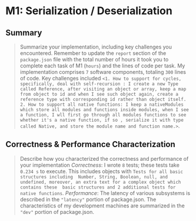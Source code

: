 # M1: Serialization / Deserialization

## Summary

> Summarize your implementation, including key challenges you encountered. Remember to update the `report` section of the `package.json` file with the total number of hours it took you to complete each task of M1 (`hours`) and the lines of code per task.
> My implementation comprises `7` software components, totaling `300` lines of code. Key challenges included `<1. How to support for cycles, specifically, deal with self-recursion : I create a new Type called Reference, after visiting an object or array, keep a map from object to id and when I see such object again, create a reference type with corresponding id rather than object itself. 2. How to support all native functions: I keep a nativeModules which store all modules and functions inside modules, when I see a function, I wll first go through all modules functions to see whether it's a native function, if so , serialize it with type called Native, and store the module name and function name.>`.

## Correctness & Performance Characterization

> Describe how you characterized the correctness and performance of your implementation
> _Correctness_: I wrote `8` tests; these tests take `0.234 s` to execute. This includes objects with `Tests for all basic structures including  Number, String, Boolean, null, and undefined, moreover, an extra text for a complex object which contains these  basic structures and 2 additional tests for native functions`.
> _Performance_: The latency of various subsystems is described in the `"latency"` portion of package.json. The characteristics of my development machines are summarized in the `"dev"` portion of package.json.
